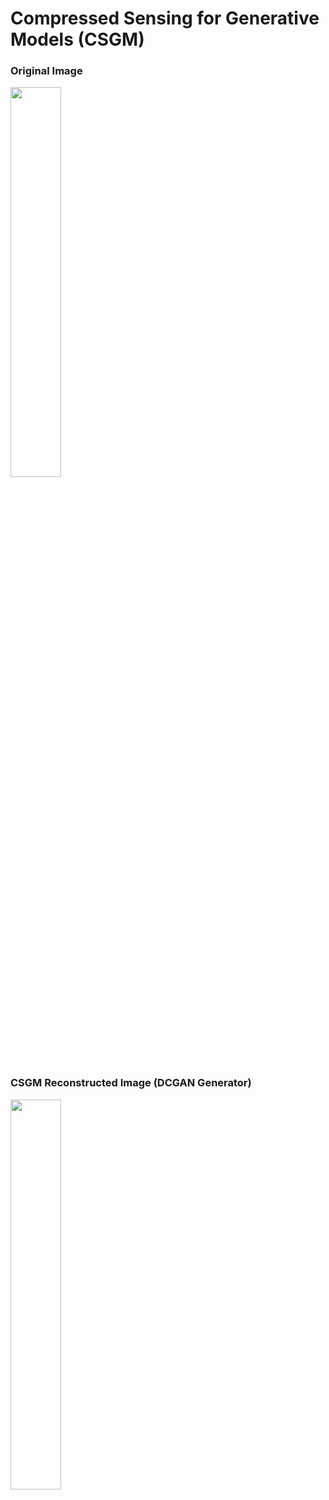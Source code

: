 # Compressed Sensing for Generative Models (CSGM)


### Original Image

<img src="https://user-images.githubusercontent.com/42659135/216016754-abab5d75-2e3d-4dcd-9454-f710067e1c73.PNG" width=40% height=40%>


### CSGM Reconstructed Image (DCGAN Generator)

<img src="https://user-images.githubusercontent.com/42659135/216017156-7c6a7d30-6c83-4e83-b6c7-a8bd7372f7a1.PNG" width=40% height=40%>
